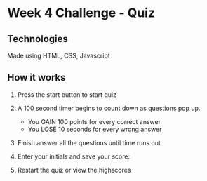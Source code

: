 # Week 4 Challenge - Quiz
## Technologies

Made using HTML, CSS, Javascript
## How it works

1. Press the start button to start quiz

2. A 100 second timer begins to count down as questions pop up.
    * You GAIN 100 points for every correct answer
    * You LOSE 10 seconds for every wrong answer

3. Finish answer all the questions until time runs out

4. Enter your initials and save your score:

5. Restart the quiz or view the highscores
